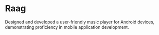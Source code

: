 # Raag
Designed and developed a user-friendly music player for Android devices, demonstrating proficiency in mobile application development. 
